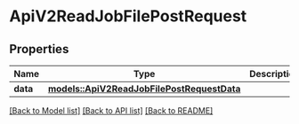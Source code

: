 # ApiV2ReadJobFilePostRequest

## Properties

Name | Type | Description | Notes
------------ | ------------- | ------------- | -------------
**data** | [**models::ApiV2ReadJobFilePostRequestData**](_api_v2_read_job_file_post_request_data.md) |  | 

[[Back to Model list]](../README.md#documentation-for-models) [[Back to API list]](../README.md#documentation-for-api-endpoints) [[Back to README]](../README.md)


